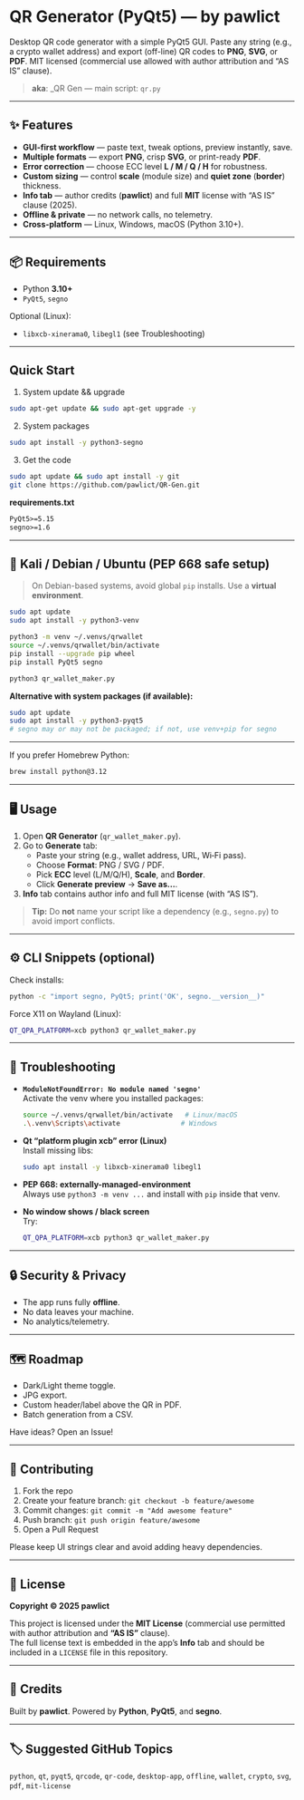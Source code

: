 # QR Generator (PyQt5) — by pawlict

Desktop QR code generator with a simple PyQt5 GUI. Paste any string (e.g., a crypto wallet address) and export (off-line) QR codes to **PNG**, **SVG**, or **PDF**. MIT licensed (commercial use allowed with author attribution and “AS IS” clause).

> **aka**: _QR Gen — main script: `qr.py`

---

## ✨ Features

- **GUI-first workflow** — paste text, tweak options, preview instantly, save.
- **Multiple formats** — export **PNG**, crisp **SVG**, or print-ready **PDF**.
- **Error correction** — choose ECC level **L / M / Q / H** for robustness.
- **Custom sizing** — control **scale** (module size) and **quiet zone** (**border**) thickness.
- **Info tab** — author credits (**pawlict**) and full **MIT** license with “AS IS” clause (2025).
- **Offline & private** — no network calls, no telemetry.
- **Cross‑platform** — Linux, Windows, macOS (Python 3.10+).

---

## 📦 Requirements

- Python **3.10+**
- `PyQt5`, `segno`

Optional (Linux):
- `libxcb-xinerama0`, `libegl1` (see Troubleshooting)

---

## Quick Start
1) System update && upgrade
```bash 
sudo apt-get update && sudo apt-get upgrade -y
```
2) System packages
```bash 
sudo apt install -y python3-segno
```

3) Get the code
```bash 
sudo apt update && sudo apt install -y git
git clone https://github.com/pawlict/QR-Gen.git
```

**requirements.txt**
```txt
PyQt5>=5.15
segno>=1.6
```

---

## 🐧 Kali / Debian / Ubuntu (PEP 668 safe setup)

> On Debian-based systems, avoid global `pip` installs. Use a **virtual environment**.

```bash
sudo apt update
sudo apt install -y python3-venv

python3 -m venv ~/.venvs/qrwallet
source ~/.venvs/qrwallet/bin/activate
pip install --upgrade pip wheel
pip install PyQt5 segno

python3 qr_wallet_maker.py
```

**Alternative with system packages (if available):**
```bash
sudo apt update
sudo apt install -y python3-pyqt5
# segno may or may not be packaged; if not, use venv+pip for segno
```

---

If you prefer Homebrew Python:
```bash
brew install python@3.12
```

---

## 🖥️ Usage

1. Open **QR Generator** (`qr_wallet_maker.py`).
2. Go to **Generate** tab:
   - Paste your string (e.g., wallet address, URL, Wi‑Fi pass).
   - Choose **Format**: PNG / SVG / PDF.
   - Pick **ECC** level (L/M/Q/H), **Scale**, and **Border**.
   - Click **Generate preview** → **Save as…**.
3. **Info** tab contains author info and full MIT license (with “AS IS”).

> **Tip:** Do **not** name your script like a dependency (e.g., `segno.py`) to avoid import conflicts.

---

## ⚙️ CLI Snippets (optional)

Check installs:
```bash
python -c "import segno, PyQt5; print('OK', segno.__version__)"
```

Force X11 on Wayland (Linux):
```bash
QT_QPA_PLATFORM=xcb python3 qr_wallet_maker.py
```

---

## 🧩 Troubleshooting

- **`ModuleNotFoundError: No module named 'segno'`**  
  Activate the venv where you installed packages:
  ```bash
  source ~/.venvs/qrwallet/bin/activate   # Linux/macOS
  .\.venv\Scripts\activate               # Windows
  ```

- **Qt “platform plugin xcb” error (Linux)**  
  Install missing libs:
  ```bash
  sudo apt install -y libxcb-xinerama0 libegl1
  ```

- **PEP 668: externally-managed-environment**  
  Always use `python3 -m venv ...` and install with `pip` inside that venv.

- **No window shows / black screen**  
  Try:
  ```bash
  QT_QPA_PLATFORM=xcb python3 qr_wallet_maker.py
  ```

---

## 🔒 Security & Privacy

- The app runs fully **offline**.
- No data leaves your machine.
- No analytics/telemetry.

---

## 🗺️ Roadmap

- Dark/Light theme toggle.
- JPG export.
- Custom header/label above the QR in PDF.
- Batch generation from a CSV.

Have ideas? Open an Issue!

---

## 🤝 Contributing

1. Fork the repo
2. Create your feature branch: `git checkout -b feature/awesome`
3. Commit changes: `git commit -m "Add awesome feature"`
4. Push branch: `git push origin feature/awesome`
5. Open a Pull Request

Please keep UI strings clear and avoid adding heavy dependencies.

---

## 🧾 License

**Copyright © 2025 pawlict**
  
This project is licensed under the **MIT License** (commercial use permitted with author attribution and **“AS IS”** clause).  
The full license text is embedded in the app’s **Info** tab and should be included in a `LICENSE` file in this repository.

---

## 🙌 Credits

Built by **pawlict**. Powered by **Python**, **PyQt5**, and **segno**.

---

## 🏷️ Suggested GitHub Topics

`python`, `qt`, `pyqt5`, `qrcode`, `qr-code`, `desktop-app`, `offline`, `wallet`, `crypto`, `svg`, `pdf`, `mit-license`
